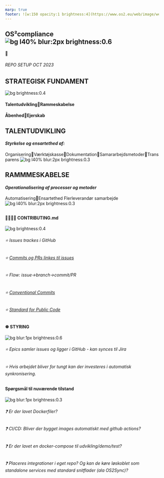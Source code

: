 ```yaml
---
marp: true
footer: ![w:150 opacity:1 brightness:4](https://www.os2.eu/web/image/website/1/logo/OS2%20%E2%80%93%20Offentligt%20digitaliseringsf%C3%A6llesskab?unique=8a4ead6)
---
```

<!--
theme: uncover
transition: dissolve
class:
 - invert
headingDivider: 2 
paginate: false
-->

## OS²compliance ![bg l40% blur:2px brightness:0.6](https://images.pexels.com/photos/1383416/pexels-photo-1383416.jpeg)
:small_blue_diamond:
###### REPO SETUP OCT 2023

## **STRATEGISK FUNDAMENT**
![bg brightness:0.4](https://images.pexels.com/photos/159832/justice-law-case-hearing-159832.jpeg)
#### Talentudvikling:small_blue_diamond:Rammeskabelse
#### Åbenhed:small_blue_diamond:Ejerskab


## **TALENTUDVIKLING**
#### *Styrkelse og ensartethed af:*


 Organisering:small_blue_diamond:Værktøjskasse:small_blue_diamond:Dokumentation:small_blue_diamond:Samararbejdsmetoder:small_blue_diamond:Transparens
![bg l40% blur:2px brightness:0.3](https://images.pexels.com/photos/4482012/pexels-photo-4482012.jpeg?auto=compress)

## **RAMMMESKABELSE**

#### *Operationalisering af processer og metoder*
 Automatisering:small_blue_diamond:Ensartethed
 Flerleverandør samarbejde
![bg l40% blur:2px brightness:0.3](https://images.pexels.com/photos/3184660/pexels-photo-3184660.jpeg)

##
#### 🫱🏾‍🫲🏼 CONTRIBUTING.md
![bg brightness:0.4](https://images.pexels.com/photos/461049/pexels-photo-461049.jpeg?auto=compress&cs=tinysrgb&w=1260&h=750&dpr=1)
###### ⭐ Issues trackes i GitHub 
###### ⭐ [Commits og PRs linkes til issues](https://gitdailies.com/articles/link-github-commit-to-issue/)
###### ⭐ Flow: issue->branch->commit/PR 
###### ⭐ [Conventional Commits](https://www.conventionalcommits.org/en/v1.0.0/)
###### ⭐ [Standard for Public Code](https://standard.publiccode.net/)
<!--Eksempler:

chore: update project dependencies #3456

fix: resolve null reference exception in data processing module #1234

feat: implement typeahead in the product catalog search functionality #7890 -->

## 
#### ☸️ STYRING
![bg blur:1px brightness:0.6](https://images.pexels.com/photos/1416649/pexels-photo-1416649.jpeg?auto=compress&cs=tinysrgb&w=1260&h=750&dpr=1)
###### ⭐ Epics samler issues og ligger i GitHub - kan synces til Jira
###### ⭐ Hvis arbejdet bliver for tungt kan der investeres i automatisk synkronisering.
<!-- Store features med mange underopgaver labeles som Epics og og kan holdes alene i GitHub Issues eller hvis der ønskes Epic issues spejlet i Jira til projektstyring, kan det gøres manuelt.

Der kan også vælges GitHub Projects til styring.

Hvis arbejdet bliver for tungt kan der investeres i automatisk synkronisering.-->

##
#### Spørgsmål til nuværende tilstand
![bg blur:1px brightness:0.3](https://images.pexels.com/photos/5428833/pexels-photo-5428833.jpeg?auto=compress&cs=tinysrgb&w=1260&h=750&dpr=1)
###### ❓ Er der lavet Dockerfiler?
###### ❓ CI/CD: Bliver der bygget images automatiskt med github actions?
###### ❓ Er der lavet en docker-compose til udvikling/demo/test?
###### ❓ Placeres integrationer i eget repo? Og kan de køre løskoblet som standalone services med standard snitflader (ala OS2Sync)?